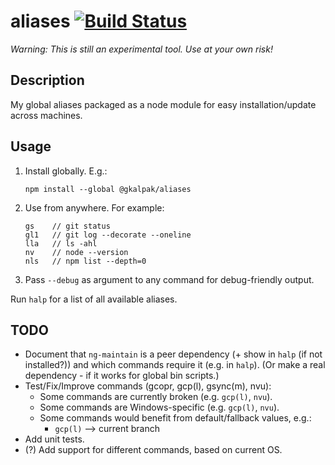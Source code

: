 # aliases [![Build Status][build-status-image]][build-status]

_Warning:_
_This is still an experimental tool._
_Use at your own risk!_


## Description

My global aliases packaged as a node module for easy installation/update across machines.


## Usage

1. Install globally. E.g.:

    ```shell
    npm install --global @gkalpak/aliases
    ```

2. Use from anywhere. For example:

    ```shell
    gs    // git status
    gl1   // git log --decorate --oneline
    lla   // ls -ahl
    nv    // node --version
    nls   // npm list --depth=0
    ```

3. Pass `--debug` as argument to any command for debug-friendly output.

Run `halp` for a list of all available aliases.


## TODO

- Document that `ng-maintain` is a peer dependency (+ show in `halp` (if not installed?)) and
    which commands require it (e.g. in `halp`).
    (Or make a real dependency - if it works for global bin scripts.)
- Test/Fix/Improve commands (gcopr, gcp(l), gsync(m), nvu):
  - Some commands are currently broken (e.g. `gcp(l)`, `nvu`).
  - Some commands are Windows-specific (e.g. `gcp(l)`, `nvu`).
  - Some commands would benefit from default/fallback values, e.g.:
    - `gcp(l)` --> current branch
- Add unit tests.
- (?) Add support for different commands, based on current OS.


[build-status]: https://travis-ci.org/gkalpak/aliases
[build-status-image]: https://travis-ci.org/gkalpak/aliases.svg?branch=master
